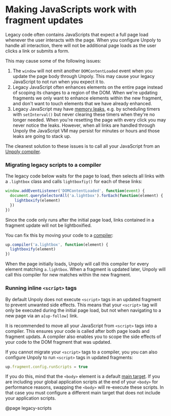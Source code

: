 Making JavaScripts work with fragment updates
=============================================

Legacy code often contains JavaScripts that expect a full page load whenever the
user interacts with the page. When you configure Unpoly to handle all interaction,
there will not be additional page loads as the user clicks a link or submits a form.

This may cause some of the following issues:

1. The `window` will not emit another `DOMContentLoaded` event when you
   update the page body through Unpoly. This may cause your legacy JavaScript to not
   run when you expect it to.
2. Legacy JavaScript often enhances elements on the entire page
   instead of scoping its changes to a region of the DOM.
   When we're updating fragments we only want to enhance elements within the new fragment,
   and don't want to touch elements that we have already enhanced.
3. Legacy JavaScript may have [memory leaks](https://nolanlawson.com/2020/02/19/fixing-memory-leaks-in-web-applications/), e.g. by scheduling timers with `setInterval()`
   but never clearing these timers when they're no longer needed.
   When you're resetting the page with every click you may never
   notice the leaks. However, when all links are handled through Unpoly
   the JavaScript VM may persist for minutes or hours and those leaks
   are going to stack up.

The cleanest solution to these issues is to call all your JavaScript
from an [Unpoly compiler](/up.compiler).

### Migrating legacy scripts to a compiler

The legacy code below waits for the page to load, then selects all links with a
`.lightbox` class and calls `lightboxfiy()` for each of these links:

```js
window.addEventListener('DOMContentLoaded', function(event) {
  document.querySelectorAll('a.lightbox').forEach(function(element) {
    lightboxify(element)
  })
})
```

Since the code only runs after the initial page load, links contained in
a fragment update will not be lightboxified.

You can fix this by moving your code to a [compiler](/up.compiler):

```js
up.compiler('a.lightbox', function(element) {
  lightboxify(element)
})
```

When the page initially loads, Unpoly will call this compiler for every element
matching `a.lightbox`. When a fragment is updated later, Unpoly will call this compiler
for new matches within the new fragment.

### Running inline `<script>` tags

By default Unpoly does not execute `<script>` tags in an updated fragment to prevent
unwanted side effects.
This means that your `<script>` tag will only be executed during the initial page
load, but not when navigating to a new page via an `a[up-follow]` link.

It is recommended to move all your JavaScript from `<script>` tags into a compiler.
This ensures your code is called after both page loads and fragment updats.
A compiler also enables you to scope   the side effects of your code to the DOM
fragment that was updated.

If you cannot migrate your `<script>` tags to a compiler, you you can also configure
Unpoly to run `<script>` tags in updated fragments:

```js
up.fragment.config.runScripts = true
```

If you do this, mind that the `<body>` element is a default [main target](/up-main). If you are including your global application scripts
at the end of your `<body>` for performance reasons, swapping the `<body>` will re-execute these scripts.
In that case you must configure a different main target that does not include
your application scripts.

@page legacy-scripts
